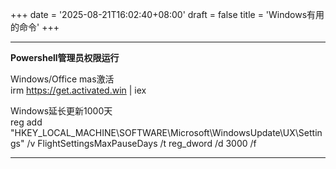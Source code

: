 +++
date = '2025-08-21T16:02:40+08:00'
draft = false
title = 'Windows有用的命令'
+++

---

**Powershell管理员权限运行**

Windows/Office mas激活<br>irm https://get.activated.win | iex

Windows延长更新1000天<br>reg add "HKEY_LOCAL_MACHINE\SOFTWARE\Microsoft\WindowsUpdate\UX\Settings" /v FlightSettingsMaxPauseDays /t reg_dword /d 3000 /f

---